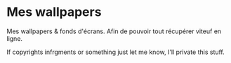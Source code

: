 # Mes wallpapers

Mes wallpapers & fonds d'écrans. Afin de pouvoir tout récupérer viteuf en ligne.

If copyrights infrgments or something just let me know, I'll private this stuff.
